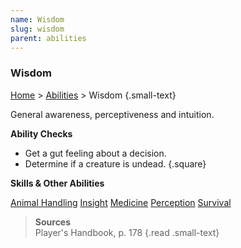 ```yaml
---
name: Wisdom
slug: wisdom
parent: abilities
---
```

### Wisdom
[Home](dm-operations-center) > [Abilities](abilities) > Wisdom {.small-text}

General awareness, perceptiveness and intuition.

**Ability Checks**<br/>
- Get a gut feeling about a decision.
- Determine if a creature is undead.
{.square}

**Skills & Other Abilities**
<div class="menu-container">
    <a href="animal-handling">Animal Handling</a>
    <a href="insight">Insight</a>
    <a href="medicine">Medicine</a>
    <a href="perception">Perception</a>
    <a href="survival">Survival</a>
</div>

> **Sources** <br/>
> Player's Handbook, p. 178
{.read .small-text}


